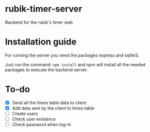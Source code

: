 # rubik-timer-server
Backend for the rubik's timer web

# Installation guide
For running the server you need the packages express and sqlite3.

Just run the command: `npm install` and npm will install all the needed packages to execute the backend server.


# To-do

- [x] Send all the times table data to client
- [x] Add data sent by the client to times table
- [ ] Create users
- [ ] Check user existance
- [ ] Check password when log-in